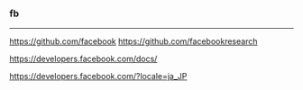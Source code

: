 ### fb

---
https://github.com/facebook
https://github.com/facebookresearch


https://developers.facebook.com/docs/

https://developers.facebook.com/?locale=ja_JP





























